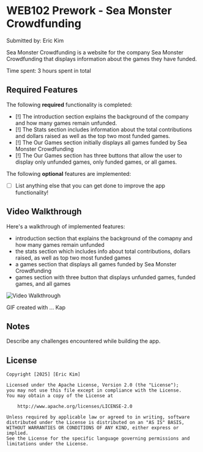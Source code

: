 # WEB102 Prework - Sea Monster Crowdfunding

Submitted by: Eric Kim

Sea Monster Crowdfunding is a website for the company Sea Monster Crowdfunding that displays information about the games they have funded.

Time spent: 3 hours spent in total

## Required Features

The following **required** functionality is completed:

* [!] The introduction section explains the background of the company and how many games remain unfunded.
* [!] The Stats section includes information about the total contributions and dollars raised as well as the top two most funded games.
* [!] The Our Games section initially displays all games funded by Sea Monster Crowdfunding
* [!] The Our Games section has three buttons that allow the user to display only unfunded games, only funded games, or all games.

The following **optional** features are implemented:

* [ ] List anything else that you can get done to improve the app functionality!

## Video Walkthrough

Here's a walkthrough of implemented features: 
- introduction section that explains the background of the comapny and how many games remain unfunded
- the stats section which includes info about total contributions, dollars raised, as well as top two most funded games
- a games section that displays all games funded by Sea Monster Crowdfunding
- games section with three button that displays unfunded games, funded games, and all games

<img src='https://imgur.com/a/ILrA8tv' title='Video Walkthrough' width='' alt='Video Walkthrough' />

<!-- Replace this with whatever GIF tool you used! -->
GIF created with ...  Kap
<!-- Recommended tools:
[Kap](https://getkap.co/) for macOS
[ScreenToGif](https://www.screentogif.com/) for Windows
[peek](https://github.com/phw/peek) for Linux. -->

## Notes

Describe any challenges encountered while building the app.

## License

    Copyright [2025] [Eric Kim]

    Licensed under the Apache License, Version 2.0 (the "License");
    you may not use this file except in compliance with the License.
    You may obtain a copy of the License at

        http://www.apache.org/licenses/LICENSE-2.0

    Unless required by applicable law or agreed to in writing, software
    distributed under the License is distributed on an "AS IS" BASIS,
    WITHOUT WARRANTIES OR CONDITIONS OF ANY KIND, either express or implied.
    See the License for the specific language governing permissions and
    limitations under the License.

